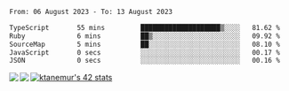 <!--START_SECTION:waka-->

```txt
From: 06 August 2023 - To: 13 August 2023

TypeScript       55 mins         ████████████████████▒░░░░   81.62 %
Ruby             6 mins          ██▒░░░░░░░░░░░░░░░░░░░░░░   09.92 %
SourceMap        5 mins          ██░░░░░░░░░░░░░░░░░░░░░░░   08.10 %
JavaScript       0 secs          ░░░░░░░░░░░░░░░░░░░░░░░░░   00.17 %
JSON             0 secs          ░░░░░░░░░░░░░░░░░░░░░░░░░   00.16 %
```

<!--END_SECTION:waka-->
<a href="https://github.com/anuraghazra/github-readme-stats">
  <img align="left" src="https://github-readme-stats.vercel.app/api?username=Tanesan&count_private=true&show_icons=true" />
<img align="left" src="https://github-readme-stats.vercel.app/api/top-langs/?username=Tanesan" />
</a>

[![ktanemur's 42 stats](https://badge42.vercel.app/api/v2/cl1wslf6s002109l771rng2w8/stats?cursusId=21&coalitionId=62)](https://github.com/JaeSeoKim/badge42)
